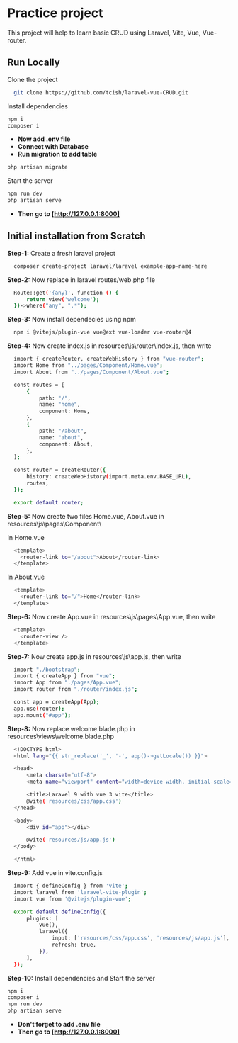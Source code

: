 # Practice project

This project will help to learn basic CRUD using Laravel, Vite, Vue, Vue-router.

## Run Locally

Clone the project

```bash
  git clone https://github.com/tcish/laravel-vue-CRUD.git
```

Install dependencies

```bash
npm i
composer i
```

- **Now add .env file**
- **Connect with Database**
- **Run migration to add table**
```bash
php artisan migrate
```
Start the server

```bash
npm run dev
php artisan serve
```
- **Then go to [http://127.0.0.1:8000]**
## Initial installation from Scratch
**Step-1:** Create a fresh laravel project
```bash
  composer create-project laravel/laravel example-app-name-here
```

**Step-2:** Now replace in laravel routes/web.php file
```bash
  Route::get('{any}', function () {
      return view('welcome');
  })->where("any", ".*");
```

**Step-3:** Now install dependecies using npm
```bash
  npm i @vitejs/plugin-vue vue@ext vue-loader vue-router@4
```

**Step-4:** Now create index.js in resources\js\router\index.js, then write
```bash
  import { createRouter, createWebHistory } from "vue-router";
  import Home from "../pages/Component/Home.vue";
  import About from "../pages/Component/About.vue";

  const routes = [
      {
          path: "/",
          name: "home",
          component: Home,
      },
      {
          path: "/about",
          name: "about",
          component: About,
      },
  ];

  const router = createRouter({
      history: createWebHistory(import.meta.env.BASE_URL),
      routes,
  });

  export default router;
```

**Step-5:** Now create two files Home.vue, About.vue in resources\js\pages\Component\

In Home.vue
```bash
  <template>
    <router-link to="/about">About</router-link>
  </template>
```

In About.vue
```bash
  <template>
    <router-link to="/">Home</router-link>
  </template>
```

**Step-6:** Now create App.vue in resources\js\pages\App.vue, then write
```bash
  <template>
    <router-view />
  </template>
```

**Step-7:** Now create app.js in resources\js\app.js, then write
```bash
  import "./bootstrap";
  import { createApp } from "vue";
  import App from "./pages/App.vue";
  import router from "./router/index.js";

  const app = createApp(App);
  app.use(router);
  app.mount("#app");
```

**Step-8:** Now replace welcome.blade.php in resources\views\welcome.blade.php
```bash
  <!DOCTYPE html>
  <html lang="{{ str_replace('_', '-', app()->getLocale()) }}">

  <head>
      <meta charset="utf-8">
      <meta name="viewport" content="width=device-width, initial-scale=1">

      <title>Laravel 9 with vue 3 vite</title>
      @vite('resources/css/app.css')
  </head>

  <body>
      <div id="app"></div>

      @vite('resources/js/app.js')
  </body>

  </html>
```

**Step-9:** Add vue in vite.config.js
```bash
  import { defineConfig } from 'vite';
  import laravel from 'laravel-vite-plugin';
  import vue from '@vitejs/plugin-vue';

  export default defineConfig({
      plugins: [
          vue(),
          laravel({
              input: ['resources/css/app.css', 'resources/js/app.js'],
              refresh: true,
          }),
      ],
  });
```

**Step-10:** Install dependencies and Start the server

```bash
npm i
composer i
npm run dev
php artisan serve
```
- **Don't forget to add .env file**
- **Then go to [http://127.0.0.1:8000]**
